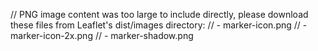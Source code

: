 // PNG image content was too large to include directly, please download these files from Leaflet's dist/images directory:
// - marker-icon.png
// - marker-icon-2x.png
// - marker-shadow.png